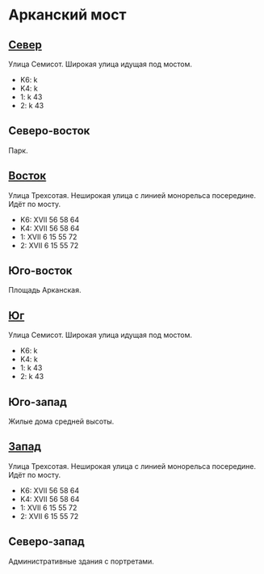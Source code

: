 # Арканский мост

## [Север](./10450065.md)

Улица Семисот.
Широкая улица идущая под мостом.

* K6:   k
* K4:   k
* 1:    k
        43
* 2:    k
        43

## Северо-восток

Парк.

## [Восток](./10455080.md)

Улица Трехсотая.
Неширокая улица с линией монорельса посередине.
Идёт по мосту.

* K6:   XVII
        56  58  64
* K4:   XVII
        56  58  64
* 1:    XVII
        6   15  55  72
* 2:    XVII
        6   15  55  72

## Юго-восток

Площадь Арканская.

## [Юг](./10450085.md)

Улица Семисот.
Широкая улица идущая под мостом.

* K6:   k
* K4:   k
* 1:    k
        43
* 2:    k
        43

## Юго-запад

Жилые дома средней высоты.

## [Запад](./10420080.md)

Улица Трехсотая.
Неширокая улица с линией монорельса посередине.
Идёт по мосту.

* K6:   XVII
        56  58  64
* K4:   XVII
        56  58  64
* 1:    XVII
        6   15  55  72
* 2:    XVII
        6   15  55  72

## Северо-запад

Административные здания с портретами.

